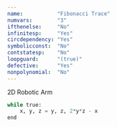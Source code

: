 ```yaml
---
name:           "Fibonacci Trace"
numvars:        "3"
ifthenelse:     "No"
infinitesp:     "Yes"
circdependency: "Yes"
symbolicconst:  "No"
contstatesp:    "No"
loopguard:      "(true)"
defective:      "Yes"
nonpolynomial:  "No"
---
```


2D Robotic Arm

```python
while true:
    x, y, z = y, z, 2*y*z - x
end
```
